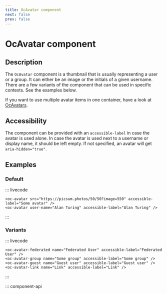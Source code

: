 ```yaml
---
title: OcAvatar component
next: false
prev: false
---
```


# OcAvatar component

## Description

The `OcAvatar` component is a thumbnail that is usually representing a user or a group. It can either be an image or the initials of a given username. There are a few variants of the component that can be used in specific contexts. See the examples below.

If you want to use multiple avatar items in one container, have a look at [OcAvatars](./OcAvatars).

## Accessibility

The component can be provided with an `accessible-label` in case the avatar is used alone. In case the avatar is used next to a username or display name, it should be left empty. If not specified, an avatar will get `aria-hidden="true"`.

## Examples

### Default

::: livecode
```vue
<oc-avatar src="https://picsum.photos/50/50?image=550" accessible-label="Some avatar" />
<oc-avatar user-name="Alan Turing" accessible-label="Alan Turing" />
```
:::

### Variants

::: livecode
```vue
<oc-avatar-federated name="Federated User" accessible-label="Federated User" />
<oc-avatar-group name="Some group" accessible-label="Some group" />
<oc-avatar-guest name="Guest user" accessible-label="Guest user" />
<oc-avatar-link name="Link" accessible-label="Link" />
```
:::

::: component-api
